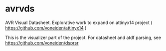 # avrvds
AVR Visual Datasheet. Explorative work to expand on attinyx14 project ( https://github.com/voneiden/attinyx14 )

This is the visualizer part of the project. For datasheet and atdf parsing, see https://github.com/voneiden/dsprsr

